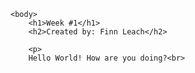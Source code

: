 <html>
	<head>
		<title>Hello World!</title>
	</head>

	<body>
		<h1>Week #1</h1>
		<h2>Created by: Finn Leach</h2>

		<p>
		Hello World! How are you doing?<br>

</html>
